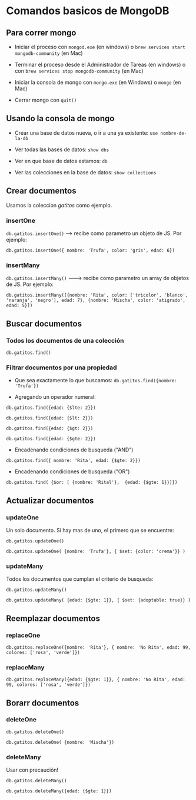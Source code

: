 # Comandos basicos de MongoDB

## Para correr mongo

- Iniciar el proceso con `mongod.exe` (en windows) o `brew services start mongodb-community` (en Mac)

- Terminar el proceso desde el Administrador de Tareas (en windows) o con `brew services stop mongodb-community` (en Mac)

- Iniciar la consola de mongo con `mongo.exe` (en Windows) o `mongo` (en Mac)

- Cerrar mongo con `quit()`

## Usando la consola de mongo

- Crear una base de datos nueva, o ir a una ya existente: `use nombre-de-la-db`

- Ver todas las bases de datos: `show dbs`

- Ver en que base de datos estamos: `db`

- Ver las colecciones en la base de datos: `show collections`

## Crear documentos

Usamos la coleccion *gatitos* como ejemplo. 

### insertOne

`db.gatitos.insertOne()` --> recibe como parametro un objeto de JS. Por ejemplo:

`db.gatitos.insertOne({ nombre: 'Trufa', color: 'gris', edad: 6})`


### insertMany

`db.gatitos.insertMany()` ---> recibe como parametro un array de objetos de JS. Por ejemplo:

`db.gatitos.insertMany([{nombre: 'Rita', color: ['tricolor', 'blanco', 'naranja', 'negro'], edad: 7}, {nombre: 'Mischa', color: 'atigrado', edad: 5}])`

## Buscar documentos

### Todos los documentos de una colección

`db.gatitos.find()`

### Filtrar documentos por una propiedad

- Que sea exactamente lo que buscamos: `db.gatitos.find({nombre: 'Trufa'})`

- Agregando un operador numeral: 

`db.gatitos.find({edad: {$lte: 2}})`

`db.gatitos.find({edad: {$lt: 2}})`

`db.gatitos.find({edad: {$gt: 2}})`

`db.gatitos.find({edad: {$gte: 2}})`

- Encadenando condiciones de busqueda ("AND")

`db.gatitos.find({ nombre: 'Rita', edad: {$gte: 2}})`

- Encadenando condiciones de busqueda ("OR") 

`db.gatitos.find( {$or: [ {nombre: 'Rital'},  {edad: {$gte: 1}}]})`

## Actualizar documentos

### updateOne

Un solo documento. Si hay mas de uno, el primero que se encuentre: 

`db.gatitos.updateOne()`

`db.gatitos.updateOne( {nombre: 'Trufa'}, { $set: {color: 'crema'}} )`

### updateMany

Todos los documentos que cumplan el criterio de busqueda: 

`db.gatitos.updateMany()`

`db.gatitos.updateMany( {edad: {$gte: 1}}, { $set: {adoptable: true}} )`

## Reemplazar documentos 

### replaceOne

`db.gatitos.replaceOne({nombre: 'Rita'}, { nombre: 'No Rita', edad: 99, colores: ['rosa', 'verde']})`

### replaceMany

`db.gatitos.replaceMany({edad: {$gte: 1}}, { nombre: 'No Rita', edad: 99, colores: ['rosa', 'verde']})`

## Borarr documentos 

### deleteOne

`db.gatitos.deleteOne()`

`db.gatitos.deleteOne( {nombre: 'Mischa'})`

### deleteMany 

Usar con precaución!

`db.gatitos.deleteMany()`

`db.gatitos.deleteMany({edad: {$gte: 1}})`


